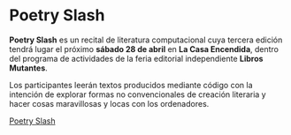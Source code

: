 # Poetry Slash

**Poetry Slash** es un recital de literatura computacional cuya tercera edición tendrá lugar el próximo **sábado 28 de abril** en **La Casa Encendida**, dentro del programa de actividades de la feria editorial independiente **Libros Mutantes**.

Los participantes leerán textos producidos mediante código con la intención de explorar formas no convencionales de creación literaria y hacer cosas maravillosas y locas con los ordenadores.

[Poetry Slash](https://poetryslash.com)
